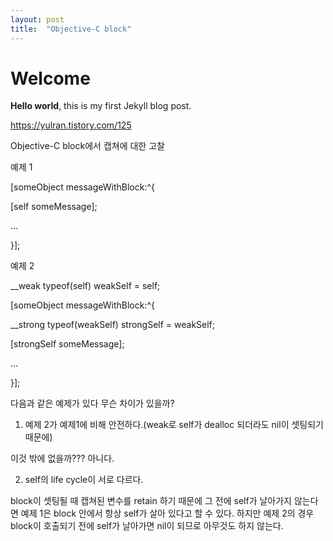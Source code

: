 ```yaml
---
layout: post
title:  "Objective-C block"
---
```

# Welcome

**Hello world**, this is my first Jekyll blog post.


https://yulran.tistory.com/125

Objective-C block에서 캡쳐에 대한 고찰



예제 1

[someObject messageWithBlock:^{

[self someMessage];

...

}];



예제 2

__weak typeof(self) weakSelf = self;

[someObject messageWithBlock:^{

__strong typeof(weakSelf) strongSelf = weakSelf;

[strongSelf someMessage];

...

}];



다음과 같은 예제가 있다 무슨 차이가 있을까?

1. 예제 2가 예제1에 비해 안전하다.(weak로 self가 dealloc 되더라도 nil이 셋팅되기 때문에)

이것 밖에 없을까??? 아니다.

2. self의 life cycle이 서로 다르다.

block이 셋팅될 때 캡쳐된 변수를 retain 하기 때문에 그 전에 self가 날아가지 않는다면 예제 1은 block 안에서 항상 self가 살아 있다고 할 수 있다. 하지만 예제 2의 경우 block이 호출되기 전에 self가 날아가면 nil이 되므로 아무것도 하지 않는다.
